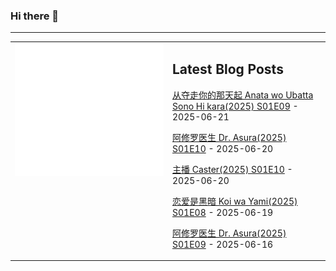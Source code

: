 ### Hi there 👋

<!--
**etng/etng** is a ✨ _special_ ✨ repository because its `README.md` (this file) appears on your GitHub profile.

Here are some ideas to get you started:

- 🔭 I’m currently working on ...
- 🌱 I’m currently learning ...
- 👯 I’m looking to collaborate on ...
- 🤔 I’m looking for help with ...
- 💬 Ask me about ...
- 📫 How to reach me: ...
- 😄 Pronouns: ...
- ⚡ Fun fact: ...
-->


---

<table>
<tr>
<td valign="top" width="50%">
<img src="metrics.svg" alt="Metric" />
</td>
<td valign="top" width="50%">

## Latest Blog Posts
<!-- blog start -->
[从夺走你的那天起 Anata wo Ubatta Sono Hi kara(2025) S01E09](http://www.fanxinzhui.com/rr/2623#S01E09) - 2025-06-21

[阿修罗医生 Dr. Asura(2025) S01E10](http://www.fanxinzhui.com/rr/2619#S01E10) - 2025-06-20

[主播 Caster(2025) S01E10](http://www.fanxinzhui.com/rr/2618#S01E10) - 2025-06-20

[恋爱是黑暗 Koi wa Yami(2025) S01E08](http://www.fanxinzhui.com/rr/2622#S01E08) - 2025-06-19

[阿修罗医生 Dr. Asura(2025) S01E09](http://www.fanxinzhui.com/rr/2619#S01E09) - 2025-06-16
<!-- blog end -->

</td></tr></table>

